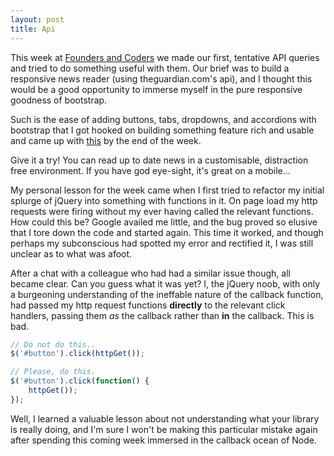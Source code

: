 ```yaml
---
layout: post
title: Api
---
```


This week at [Founders and Coders](http://foundersandcoders.org) we made our first, tentative API queries and tried to do something useful with them. Our brief was to build a responsive news reader (using theguardian.com's api), and I thought this would be a good opportunity to immerse myself in the pure responsive goodness of bootstrap.   

Such is the ease of adding buttons, tabs, dropdowns, and accordions with bootstrap that I got hooked on building something feature rich and usable and came up with [this](http://codependentfc.github.io/week2/responsive) by the end of the week.  

Give it a try! You can read up to date news in a customisable, distraction free environment. If you have god eye-sight, it's great on a mobile...  


My personal lesson for the week came when I first tried to refactor my initial splurge of jQuery into something with functions in it. On page load my http requests were firing without my ever having called the relevant functions. How could this be? Google availed me little, and the bug proved so elusive that I tore down the code and started again. This time it worked, and though perhaps my subconscious had spotted my error and rectified it, I was still unclear as to what was afoot.

After a chat with a colleague who had had a similar issue though, all became clear. Can you guess what it was yet? I, the jQuery noob, with only a burgeoning understanding of the ineffable nature of the callback function, had passed my http request functions **directly** to the relevant click handlers, passing them *as* the callback rather than **in** the callback. This is bad.

```javascript
// Do not do this..
$('#button').click(httpGet());

// Please, do this.
$('#button').click(function() {
	httpGet());
});
```
Well, I learned a valuable lesson about not understanding what your library is really doing, and I'm sure I won't be making this particular mistake again after spending this coming week immersed in the callback ocean of Node.